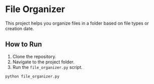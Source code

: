 # File Organizer

This project helps you organize files in a folder based on file types or creation date.

## How to Run

1. Clone the repository.
2. Navigate to the project folder.
3. Run the `file_organizer.py` script.

```bash
python file_organizer.py

